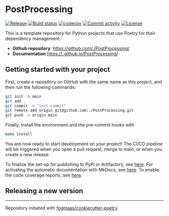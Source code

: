 # PostProcessing

[![Release](https://img.shields.io/github/v/release/./PostProcessing)](https://img.shields.io/github/v/release/./PostProcessing)
[![Build status](https://img.shields.io/github/actions/workflow/status/./PostProcessing/main.yml?branch=main)](https://github.com/./PostProcessing/actions/workflows/main.yml?query=branch%3Amain)
[![codecov](https://codecov.io/gh/./PostProcessing/branch/main/graph/badge.svg)](https://codecov.io/gh/./PostProcessing)
[![Commit activity](https://img.shields.io/github/commit-activity/m/./PostProcessing)](https://img.shields.io/github/commit-activity/m/./PostProcessing)
[![License](https://img.shields.io/github/license/./PostProcessing)](https://img.shields.io/github/license/./PostProcessing)

This is a template repository for Python projects that use Poetry for their dependency management.

- **Github repository**: <https://github.com/./PostProcessing/>
- **Documentation** <https://..github.io/PostProcessing/>

## Getting started with your project

First, create a repository on GitHub with the same name as this project, and then run the following commands:

``` bash
git init -b main
git add .
git commit -m "init commit"
git remote add origin git@github.com:./PostProcessing.git
git push -u origin main
```

Finally, install the environment and the pre-commit hooks with 

```bash
make install
```

You are now ready to start development on your project! The CI/CD
pipeline will be triggered when you open a pull request, merge to main,
or when you create a new release.

To finalize the set-up for publishing to PyPi or Artifactory, see
[here](https://fpgmaas.github.io/cookiecutter-poetry/features/publishing/#set-up-for-pypi).
For activating the automatic documentation with MkDocs, see
[here](https://fpgmaas.github.io/cookiecutter-poetry/features/mkdocs/#enabling-the-documentation-on-github).
To enable the code coverage reports, see [here](https://fpgmaas.github.io/cookiecutter-poetry/features/codecov/).

## Releasing a new version



---

Repository initiated with [fpgmaas/cookiecutter-poetry](https://github.com/fpgmaas/cookiecutter-poetry).